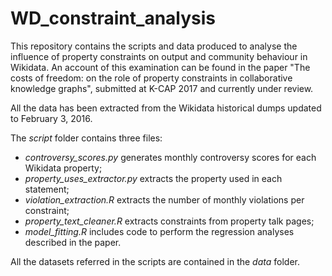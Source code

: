 # WD_constraint_analysis
This repository contains the scripts and data produced to analyse the influence of property constraints on output and community behaviour in Wikidata.
An account of this examination can be found in the paper "The costs of freedom: on the role of property constraints in collaborative knowledge graphs", submitted at K-CAP 2017 and currently under review.

All the data has been extracted from the Wikidata historical dumps updated to February 3, 2016.

The *script* folder contains three files:
* *controversy_scores.py* generates monthly controversy scores for each Wikidata property;
* *property_uses_extractor.py* extracts the property used in each statement;
* *violation_extraction.R* extracts the number of monthly violations per constraint;
* *property_text_cleaner.R* extracts constraints from property talk pages;
* *model_fitting.R* includes code to perform the regression analyses described in the paper.

All the datasets referred in the scripts are contained in the *data* folder.
